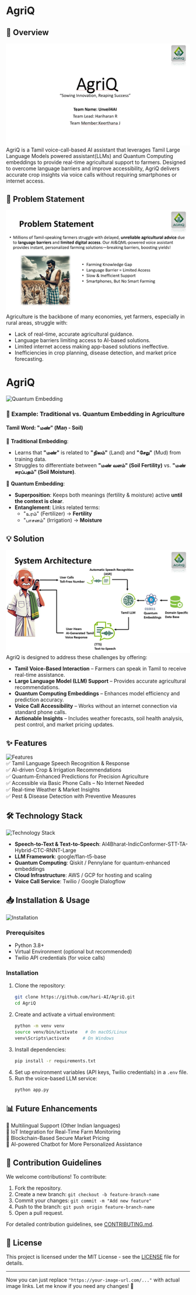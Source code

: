 # AgriQ  

## 📌 Overview  
![Overview](https://github.com/harih-AI/AgriQ/blob/daac0cb5ec6271ec7834f9c563327fd8163a3562/New%20folder/WhatsApp%20Image%202025-03-29%20at%2007.11.58_6f4e19e1.jpg)  
AgriQ is a Tamil voice-call-based AI assistant that leverages Tamil Large Language Models powered assistant(LLMs) and Quantum Computing embeddings to provide real-time agricultural support to farmers. Designed to overcome language barriers and improve accessibility, AgriQ delivers accurate crop insights via voice calls without requiring smartphones or internet access.  

## 🚀 Problem Statement  
![Problem Statement](https://github.com/harih-AI/AgriQ/blob/c53cfcc5787ec0bd9dbe8e2d17740c786a6924a2/New%20folder/WhatsApp%20Image%202025-03-29%20at%2007.12.15_bab7f140.jpg)  
Agriculture is the backbone of many economies, yet farmers, especially in rural areas, struggle with:  
- Lack of real-time, accurate agricultural guidance.  
- Language barriers limiting access to AI-based solutions.  
- Limited internet access making app-based solutions ineffective.  
- Inefficiencies in crop planning, disease detection, and market price forecasting.  

# AgriQ  

![Quantum Embedding](https://your-image-url.com/quantum_embedding.png)  

### 🌾 Example: Traditional vs. Quantum Embedding in Agriculture  
#### Tamil Word: **"மண்" (Maṇ - Soil)**  

🔹 **Traditional Embedding**:  
- Learns that **"மண்"** is related to **"நிலம்"** (Land) and **"சேறு"** (Mud) from training data.  
- Struggles to differentiate between **"மண் வளம்" (Soil Fertility)** vs. **"மண் ஈரப்பதம்" (Soil Moisture)**.  

🔹 **Quantum Embedding**:  
- **Superposition**: Keeps both meanings (fertility & moisture) active **until the context is clear**.  
- **Entanglement**: Links related terms:  
  - "உரம்" (Fertilizer) → **Fertility**  
  - "பாசனம்" (Irrigation) → **Moisture**  

## 💡 Solution  
![Solution](https://github.com/harih-AI/AgriQ/blob/8723cf6854dd43e43e3f839dd18ab943130b0c4f/New%20folder/WhatsApp%20Image%202025-03-29%20at%2007.12.14_d899ac98.jpg)  
AgriQ is designed to address these challenges by offering:  
- **Tamil Voice-Based Interaction** – Farmers can speak in Tamil to receive real-time assistance.  
- **Large Language Model (LLM) Support** – Provides accurate agricultural recommendations.  
- **Quantum Computing Embeddings** – Enhances model efficiency and prediction accuracy.  
- **Voice Call Accessibility** – Works without an internet connection via standard phone calls.  
- **Actionable Insights** – Includes weather forecasts, soil health analysis, pest control, and market pricing updates.  

## ✨ Features  
![Features](https://your-image-url.com/features.png)  
✅ Tamil Language Speech Recognition & Response  
✅ AI-driven Crop & Irrigation Recommendations  
✅ Quantum-Enhanced Predictions for Precision Agriculture  
✅ Accessible via Basic Phone Calls – No Internet Needed  
✅ Real-time Weather & Market Insights  
✅ Pest & Disease Detection with Preventive Measures  

## 🛠️ Technology Stack  
![Technology Stack](https://your-image-url.com/technology.png)  
- **Speech-to-Text & Text-to-Speech**: AI4Bharat-IndicConformer-STT-TA-Hybrid-CTC-RNNT-Large  
- **LLM Framework**: google/flan-t5-base  
- **Quantum Computing**: Qiskit / Pennylane for quantum-enhanced embeddings  
- **Cloud Infrastructure**: AWS / GCP for hosting and scaling  
- **Voice Call Service**: Twilio / Google Dialogflow  

## 📥 Installation & Usage  
![Installation](https://your-image-url.com/installation.png)  

### Prerequisites  
- Python 3.8+  
- Virtual Environment (optional but recommended)  
- Twilio API credentials (for voice calls)  

### Installation  
1. Clone the repository:  
   ```bash
   git clone https://github.com/hari-AI/AgriQ.git
   cd AgriQ
   ```  
2. Create and activate a virtual environment:  
   ```bash
   python -m venv venv
   source venv/bin/activate   # On macOS/Linux
   venv\Scripts\activate     # On Windows
   ```  
3. Install dependencies:  
   ```bash
   pip install -r requirements.txt
   ```  
4. Set up environment variables (API keys, Twilio credentials) in a `.env` file.  
5. Run the voice-based LLM service:  
   ```bash
   python app.py
   ```  

## 📊 Future Enhancements  
🔹 Multilingual Support (Other Indian languages)  
🔹 IoT Integration for Real-Time Farm Monitoring  
🔹 Blockchain-Based Secure Market Pricing  
🔹 AI-powered Chatbot for More Personalized Assistance  

## 🤝 Contribution Guidelines   
We welcome contributions! To contribute:  
1. Fork the repository.  
2. Create a new branch: `git checkout -b feature-branch-name`  
3. Commit your changes: `git commit -m "Add new feature"`  
4. Push to the branch: `git push origin feature-branch-name`  
5. Open a pull request.  

For detailed contribution guidelines, see [CONTRIBUTING.md](CONTRIBUTING.md).  

## 📜 License  
This project is licensed under the MIT License - see the [LICENSE](LICENSE) file for details.  

---

Now you can just replace `"https://your-image-url.com/..."` with actual image links. Let me know if you need any changes! 🚀

